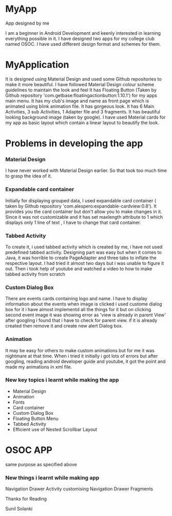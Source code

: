 # MyApp
App designed by me

I am a beginner in Android Development and keenly interested in learning everything possible in it.
I have designed two apps for my college club named OSOC.
I have used different design format and schemes for them.

# MyApplication

It is designed using Material Design and used some Github repositories to make it more beautiful.
I have followed Material Design colour scheme guidelines to maintain the look and feel
It has Floating Button (Taken by Github repository 'com.getbase:floatingactionbutton:1.10.1') for my apps main menu.
It has my club's image and name as front page which is animated using blink animation file.
It has gorgeous look.
It has 6 Main Activities, 3 sub Activities, 1 Adapter file and 3 fragments.
It has beautiful looking background image (taken by google).
I have used Material cards for my app as basic layout which contain a linear layout to beautify the look.


# Problems in developing the app

### Material Design
I have never worked with Material Design earlier. So that took too much time to grasp the idea of it.

### Expandable card container
Initially for displaying grouped data, I used expandable card container ( taken by Github repository 'com.alespero:expandable-cardview:0.8').
It provides you the card container but don't allow you to make changes in it. Since it was not customizable and it has set maxlength attribute
to 1 which displays only 1 line of text , I have to change that card container.

### Tabbed Activity
To create it, i used tabbed activity which is created by me, i have not used predefined tabbed activity.
Designing part was easy but when it comes to Java, it was horrible to create PageAdapter and three tabs to inflate the respective layout.
I had tried it almost two days but i was unable to figure it out. Then i took help of youtube and watched a video to how to make tabbed
activity from scratch

### Custom Dialog Box

There are events cards containing logo and name. I have to display information about the events when image is clicked
i used custome dialog box for it
i have almost implementd all the things for it but on clicking second event image it was showing error as 'view is already in parent View'
after googling i found that i have to check for parent view. if it is already created then remove it and create new alert Dialog box.

### Animation

It may be easy for others to make custom animations but for me it was nightmare at that time.
When i tried it initially i got lots of errors but after googling, reading android developer guide and youtube, it got the point and made
my animations in xml file.


### New key topics i learnt while making the app

- Material Design
- Animation
- Fonts
- Card container
- Custom Dialog Box
- Floating Button Menu
- Tabbed Activity
- Efficient use of Nested Scrollbar Layout


# OSOC APP
same purpose as specified above

### New things i learnt while making app

Navigation Drawer Activity
customising Navigation Drawer
Fragments

Thanks for Reading

Sunil Solanki
